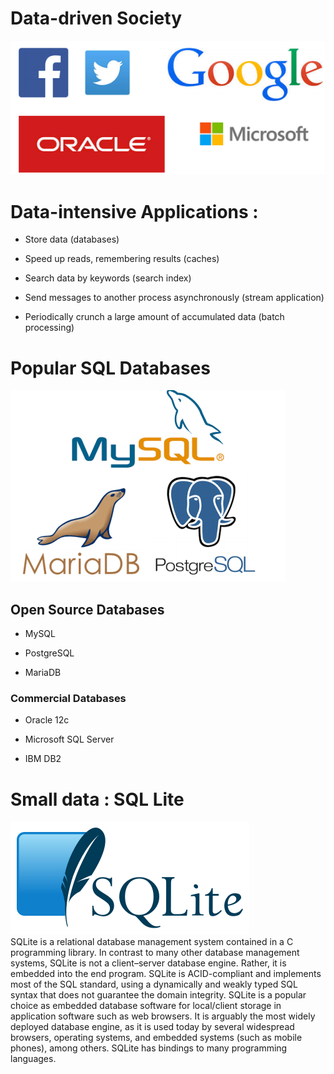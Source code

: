 # Data-driven Society
![datadriven](./Images/datadriven.PNG) 
# Data-intensive Applications :

* Store data (databases)

* Speed up reads, remembering results (caches)

*  Search data by keywords (search index)

* Send messages to another process asynchronously
(stream application)

* Periodically crunch a large amount of accumulated data
(batch processing)
# Popular SQL Databases
![datadriven](./Images/popular.PNG) 
## Open Source Databases

* MySQL

* PostgreSQL

* MariaDB

### Commercial Databases

* Oracle 12c

* Microsoft SQL Server

* IBM DB2

# Small data : SQL Lite   
![datadriven](./Images/SQLite370.svg.png)    
SQLite is a relational database management system contained in a C programming library. 
In contrast to many other database management systems, SQLite is not a client–server database engine. 
Rather, it is embedded into the end program.
SQLite is ACID-compliant and implements most of the SQL standard, using a dynamically and weakly typed 
SQL syntax that does not guarantee the domain integrity.
SQLite is a popular choice as embedded database software for local/client storage in application 
software such as web browsers. It is arguably the most widely deployed database engine, 
as it is used today by several widespread browsers, operating systems, and embedded systems (such as mobile phones), 
among others. SQLite has bindings to many programming languages.





